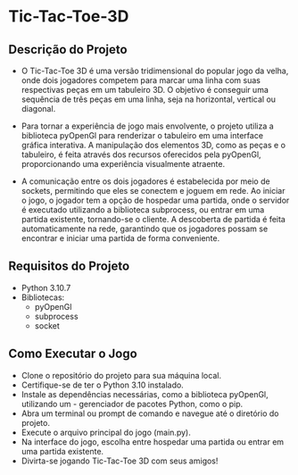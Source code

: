 # Tic-Tac-Toe-3D

## Descrição do Projeto

- O Tic-Tac-Toe 3D é uma versão tridimensional do popular jogo da velha, onde dois jogadores competem para marcar uma linha com suas respectivas peças em um tabuleiro 3D. O objetivo é conseguir uma sequência de três peças em uma linha, seja na horizontal, vertical ou diagonal.

- Para tornar a experiência de jogo mais envolvente, o projeto utiliza a biblioteca pyOpenGl para renderizar o tabuleiro em uma interface gráfica interativa. A manipulação dos elementos 3D, como as peças e o tabuleiro, é feita através dos recursos oferecidos pela pyOpenGl, proporcionando uma experiência visualmente atraente.

- A comunicação entre os dois jogadores é estabelecida por meio de sockets, permitindo que eles se conectem e joguem em rede. Ao iniciar o jogo, o jogador tem a opção de hospedar uma partida, onde o servidor é executado utilizando a biblioteca subprocess, ou entrar em uma partida existente, tornando-se o cliente. A descoberta de partida é feita automaticamente na rede, garantindo que os jogadores possam se encontrar e iniciar uma partida de forma conveniente.

## Requisitos do Projeto

- Python 3.10.7
- Bibliotecas:
  - pyOpenGl
  - subprocess
  - socket

## Como Executar o Jogo

- Clone o repositório do projeto para sua máquina local.
- Certifique-se de ter o Python 3.10 instalado.
- Instale as dependências necessárias, como a biblioteca pyOpenGl, utilizando um - gerenciador de pacotes Python, como o pip.
- Abra um terminal ou prompt de comando e navegue até o diretório do projeto.
- Execute o arquivo principal do jogo (main.py).
- Na interface do jogo, escolha entre hospedar uma partida ou entrar em uma partida existente.
- Divirta-se jogando Tic-Tac-Toe 3D com seus amigos!
